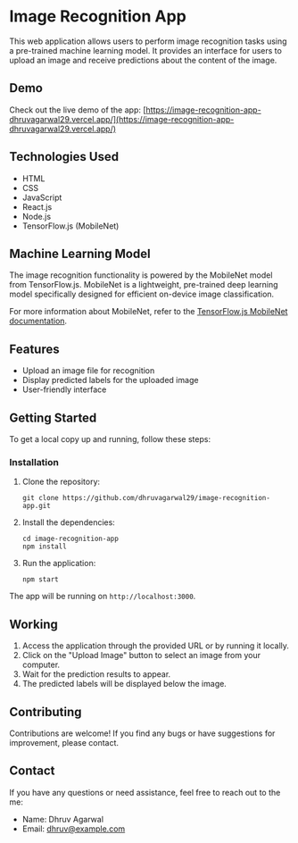 # Image Recognition App

This web application allows users to perform image recognition tasks using a pre-trained machine learning model. It provides an interface for users to upload an image and receive predictions about the content of the image.

## Demo

Check out the live demo of the app: [https://image-recognition-app-dhruvagarwal29.vercel.app/](https://image-recognition-app-dhruvagarwal29.vercel.app/)

## Technologies Used

- HTML
- CSS
- JavaScript
- React.js
- Node.js
- TensorFlow.js (MobileNet)

## Machine Learning Model

The image recognition functionality is powered by the MobileNet model from TensorFlow.js.
MobileNet is a lightweight, pre-trained deep learning model specifically designed for efficient on-device image classification.

For more information about MobileNet, refer to the [TensorFlow.js MobileNet documentation](https://github.com/tensorflow/tfjs-models/tree/master/mobilenet).

## Features

- Upload an image file for recognition
- Display predicted labels for the uploaded image
- User-friendly interface

## Getting Started

To get a local copy up and running, follow these steps:

### Installation

1. Clone the repository:

   ```shell
   git clone https://github.com/dhruvagarwal29/image-recognition-app.git
   ```

2. Install the dependencies:
   ```shell
   cd image-recognition-app
   npm install
   ```
3. Run the application:
   ```shell 
   npm start
The app will be running on `http://localhost:3000`.

## Working

1. Access the application through the provided URL or by running it locally.
2. Click on the "Upload Image" button to select an image from your computer.
3. Wait for the prediction results to appear.
4. The predicted labels will be displayed below the image.

## Contributing

Contributions are welcome! If you find any bugs or have suggestions for improvement, please contact.

## Contact

If you have any questions or need assistance, feel free to reach out to the me:

- Name: Dhruv Agarwal
- Email: dhruv@example.com
